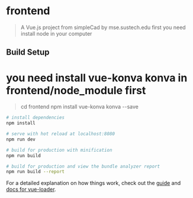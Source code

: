 # frontend

> A Vue.js project from simpleCad by mse.sustech.edu
>first you need  install node in your computer 


## Build Setup
# you  need install vue-konva konva in frontend/node_module first
>cd frontend
>npm install vue-konva konva --save
``` bash
# install dependencies
npm install

# serve with hot reload at localhost:8080
npm run dev

# build for production with minification
npm run build

# build for production and view the bundle analyzer report
npm run build --report
```

For a detailed explanation on how things work, check out the [guide](http://vuejs-templates.github.io/webpack/) and [docs for vue-loader](http://vuejs.github.io/vue-loader).
